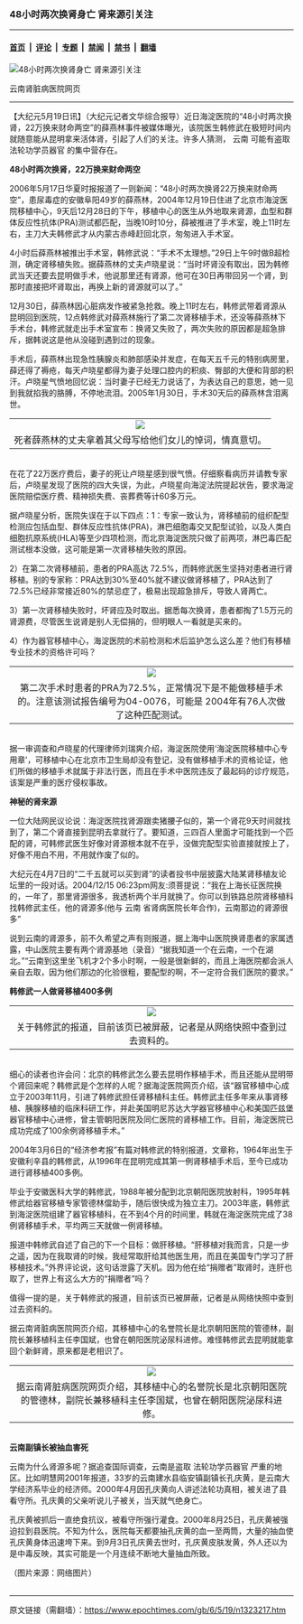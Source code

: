 ### 48小时两次换肾身亡 肾来源引关注

---

#### [首页](../../../..?n1323217) &nbsp;|&nbsp; [评论](../../../../../epoch-comment?n1323217) &nbsp;|&nbsp; [专题](../../../../../epoch-special?n1323217) &nbsp;|&nbsp; [禁闻](../../../../../epoch-news?n1323217) &nbsp;|&nbsp; [禁书](../../../../../books?n1323217) &nbsp;|&nbsp; [翻墙](https://github.com/gfw-breaker/nogfw/blob/master/README.md?n1323217)


<div><img alt="48小时两次换肾身亡 肾来源引关注" class="attachment-djy_600_400 size-djy_600_400 wp-post-image" src="https://i.epochtimes.com/assets/uploads/2006/05/605182041181667-600x400.jpg"/>
<div class="caption">
 <p>
  云南肾脏病医院网页
 </p>
</div></div><hr/><div class="post_content" id="artbody" itemprop="articleBody">
 <!-- article content begin -->
 <p>
  【大纪元5月19日讯】（大纪元记者文华综合报导）近日海淀医院的“48小时两次换肾，22万换来财命两空”的薛燕林事件被媒体曝光，该院医生韩修武在极短时间内就随意能从昆明拿来活体肾，引起了人们的关注。许多人猜测，
  <ok href="https://www.epochtimes.com/gb/tag/%E4%BA%91%E5%8D%97.html">
   云南
  </ok>
  可能有盗取
  <ok href="https://www.epochtimes.com/gb/tag/%E6%B3%95%E8%BD%AE%E5%8A%9F%E5%AD%A6%E5%91%98%E5%99%A8%E5%AE%98.html">
   法轮功学员器官
  </ok>
  的集中营存在。
 </p>
 <p>
  <b>
   48小时两次换肾，22万换来财命两空
  </b>
 </p>
 <p>
  2006年5月17日华夏时报报道了一则新闻：“48小时两次换肾22万换来财命两空”，患尿毒症的安徽阜阳49岁的薛燕林，2004年12月19日住进了北京市海淀医院移植中心，9天后12月28日的下午，移植中心的医生从外地取来肾源，血型和群体反应性抗体(PRA)测试都匹配，当晚10时10分，薛被推进了手术室，晚上11时左右，主刀大夫韩修武才从内蒙古赤峰赶回北京，匆匆进入手术室。
 </p>
 <p>
  4小时后薛燕林被推出手术室，韩修武说：“手术不太理想。”29日上午9时做B超检测，确定肾移植失败。据薛燕林的丈夫卢晓星说：“当时坏肾没有取出，因为韩修武当天还要去昆明做手术，他说那里还有肾源，他可在30日再带回另一个肾，到那时直接把坏肾取出，再换上新的肾源就可以了。”
 </p>
 <p>
  12月30日，薛燕林因心脏病发作被紧急抢救。晚上11时左右，韩修武带着肾源从昆明回到医院，12点韩修武对薛燕林施行了第二次肾移植手术，还没等薛燕林下手术台，韩修武就走出手术室宣布：换肾又失败了，两次失败的原因都是超急排斥，据韩说这是他从没碰到遇到过的现象。
 </p>
 <p>
  手术后，薛燕林出现急性胰腺炎和肺部感染并发症，在每天五千元的特别病房里，薛还得了褥疮，每天卢晓星都得为妻子处理口腔内的积痰、臀部的大便和背部的积汗。卢晓星气愤地回忆说：当时妻子已经无力说话了，为表达自己的意思，她一见到我就掐我的胳膊，不停地流泪。2005年1月30日，手术30天后的薛燕林含泪离世。
  <br/>
  <center>
  </center>
 </p>
 <table border="0" cellpadding="3" cellspacing="3">
  <tr>
   <td align="center">
    <ok href="/i6/605182028201667.jpg">
     <img src="/i6/605182028201667--ss.jpg"/>
    </ok>
   </td>
  </tr>
  <tr>
   <td align="center">
    <span class="bn12">
     死者薛燕林的丈夫拿着其父母写给他们女儿的悼词，情真意切。
    </span>
   </td>
  </tr>
 </table>
 <p>
  <br/>
  在花了22万医疗费后，妻子的死让卢晓星感到很气愤。仔细察看病历并请教专家后，卢晓星发现了医院的四大失误，为此，卢晓星向海淀法院提起状告，要求海淀医院赔偿医疗费、精神损失费、丧葬费等计60多万元。
 </p>
 <p>
  据卢晓星分析，医院失误在于以下四点：1：专家一致认为，肾移植前的组织配型检测应包括血型、群体反应性抗体(PRA)，淋巴细胞毒交叉配型试验，以及人类白细胞抗原系统(HLA)等至少四项检测，而北京海淀医院只做了前两项，淋巴毒匹配测试根本没做，这可能是第一次肾移植失败的原因。
 </p>
 <p>
  2）在第二次肾移植前，患者的PRA高达 72.5%，而韩修武医生坚持对患者进行肾移植。别的专家称：PRA达到30%至40%就不建议做肾移植了，PRA达到了72.5%已经非常接近80%的禁忌症了，极易出现超急排斥，导致人肾两亡。
 </p>
 <p>
  3）第一次肾移植失败时，坏肾应及时取出。据悉每次换肾，患者都掏了1.5万元的肾源费，尽管医生说肾是别人无偿捐的，但明眼人一看就是买来的。
 </p>
 <p>
  4）作为器官移植中心，海淀医院的术前检测和术后监护怎么这么差？他们有移植专业技术的资格许可吗？
  <br/>
  <center>
  </center>
 </p>
 <table border="0" cellpadding="3" cellspacing="3">
  <tr>
   <td align="center">
    <ok href="/i6/605182028211667.jpg">
     <img src="/i6/605182028211667--ss.jpg"/>
    </ok>
   </td>
  </tr>
  <tr>
   <td align="center">
    <span class="bn12">
     第二次手术时患者的PRA为72.5%，正常情况下是不能做移植手术的。注意该测试报告编号为04-0076，可能是 2004年有76人次做了这种匹配测试。
    </span>
   </td>
  </tr>
 </table>
 <p>
  <br/>
  据一审调查和卢晓星的代理律师刘瑞爽介绍，海淀医院使用‘海淀医院移植中心专用章’，可移植中心在北京市卫生局却没有登记，没有做移植手术的资格论证，他们所做的移植手术就属于非法行医，而且在手术中医院违反了最起码的诊疗规范，该案是严重的医疗侵权事故。
 </p>
 <p>
  <b>
   神秘的肾来源
  </b>
 </p>
 <p>
  一位大陆网民议论说：海淀医院找肾源跟卖猪腰子似的，第一个肾花9天时间就找到了，第二个肾直接到昆明去拿就行了。要知道，三四百人里面才可能找到一个匹配的肾，可韩修武医生好像对肾源根本就不在乎，没做完配型实验直接就按上了，好像不用白不用，不用就作废了似的。
 </p>
 <p>
  大纪元在4月7日的“二千五就可以买到肾”的读者投书中层披露大陆某肾移植友论坛里的一段对话。2004/12/15 06:23pm网友:须菩提说：“我在上海长征医院换的，一年了，那里肾源很多，我透析两个半月就换了。你可以到铁路总院肾移植科找韩修武主任，他的肾源多(他与
  <ok href="https://www.epochtimes.com/gb/tag/%E4%BA%91%E5%8D%97.html">
   云南
  </ok>
  省肾病医院长年合作)，云南那边的肾源很多”
 </p>
 <p>
  说到云南的肾源多，前不久希望之声有则报道，据上海中山医院换肾患者的家属透露，中山医院主要有两个肾源基地（录音）“据我知道一个在云南，一个在湖北。”“云南到这里坐飞机才2个多小时啊，一般是很新鲜的，而且上海医院都会派人亲自去取，因为他们那边的化验很粗，要配型的啊，不一定符合我们医院的要求。”
 </p>
 <p>
  <b>
   韩修武一人做肾移植400多例
  </b>
  <br/>
  <center>
  </center>
 </p>
 <table border="0" cellpadding="3" cellspacing="3">
  <tr>
   <td align="center">
    <ok href="/i6/605182028181667.jpg">
     <img src="/i6/605182028181667--ss.jpg"/>
    </ok>
   </td>
  </tr>
  <tr>
   <td align="center">
    <span class="bn12">
     关于韩修武的报道，目前该页已被屏蔽，记者是从网络快照中查到过去资料的。
    </span>
   </td>
  </tr>
 </table>
 <p>
  <br/>
  细心的读者也许会问：北京的韩修武怎么要去昆明作移植手术，而且还能从昆明带个肾回来呢？韩修武是个怎样的人呢？据海淀医院网页介绍，该“器官移植中心成立于2003年11月，引进了韩修武担任肾移植科主任。韩修武主任多年来从事肾移植、胰腺移植的临床科研工作，并赴美国明尼苏达大学器官移植中心和美国匹兹堡器官移植中心进修，曾主管朝阳医院及同仁医院的肾移植工作。目前，海淀医院已成功完成了100余例肾移植手术。”
 </p>
 <p>
  2004年3月6日的“经济参考报”有篇对韩修武的特别报道，文章称，1964年出生于安徽利辛县的韩修武，从1996年在昆明完成其第一例肾移植手术后，至今已成功进行肾移植400多例。
 </p>
 <p>
  毕业于安徽医科大学的韩修武，1988年被分配到北京朝阳医院放射科，1995年韩修武给器官移植专家管德林儅助手，随后很快成为独立主刀。2003年底，韩修武到海淀医院组建了器官移植科，在不到4个月的时间里，韩就在海淀医院完成了38例肾移植手术，平均两三天就做一例肾移植。
 </p>
 <p>
  报道中韩修武自述了自己的下一个目标：做肝移植。“肝移植对我而言，只是一步之遥，因为在我取肾的时候，我经常取肝给其他医生用，而且在美国专门学习了肝移植技术。”外界评论说，这句话泄露了天机。因为他在给“捐赠者”取肾时，连肝也取了，世界上有这么大方的“捐赠者”吗？
 </p>
 <p>
  值得一提的是，关于韩修武的报道，目前该页已被屏蔽，记者是从网络快照中查到过去资料的。
 </p>
 <p>
  据云南肾脏病医院网页介绍，其移植中心的名誉院长是北京朝阳医院的管德林，副院长兼移植科主任李国斌，也曾在朝阳医院泌尿科进修。难怪韩修武去昆明就能拿回个新鲜肾，原来都是老相识了。
  <br/>
  <center>
  </center>
 </p>
 <table border="0" cellpadding="3" cellspacing="3">
  <tr>
   <td align="center">
    <ok href="/i6/605182029151667.jpg">
     <img src="/i6/605182029151667--ss.jpg"/>
    </ok>
   </td>
  </tr>
  <tr>
   <td align="center">
    <span class="bn12">
     据云南肾脏病医院网页介绍，其移植中心的名誉院长是北京朝阳医院的管德林，副院长兼移植科主任李国斌，也曾在朝阳医院泌尿科进修。
    </span>
   </td>
  </tr>
 </table>
 <p>
  <br/>
  <b>
   云南副镇长被抽血害死
  </b>
 </p>
 <p>
  云南为什么肾源多呢？据追查国际调查，云南是盗取
  <ok href="https://www.epochtimes.com/gb/tag/%E6%B3%95%E8%BD%AE%E5%8A%9F%E5%AD%A6%E5%91%98%E5%99%A8%E5%AE%98.html">
   法轮功学员器官
  </ok>
  严重的地区。比如明慧网2001年报道，33岁的云南建水县临安镇副镇长孔庆黄，是云南大学经济系毕业的经济师。2000年4月因孔庆黄向人讲述法轮功真相，被关进了县看守所。孔庆黄的父亲听说儿子被关，当天就气绝身亡。
 </p>
 <p>
  孔庆黄被抓后一直绝食抗议，被看守所强行灌食。2000年8月25日，孔庆黄被强迫拉到县医院。不知为什么，医院每天都要抽孔庆黄的血一至两筒，大量的抽血使孔庆黄身体迅速垮下来。到9月3日孔庆黄去世时，孔庆黄皮肤发黄，外人还以为是中毒反映，其实可能是一个月连续不断地大量抽血所致。
 </p>
 <p>
  （图片来源：网络图片）
  <br/>
  <font color="#ffffff">
   (http://www.dajiyuan.com)
  </font>
 </p>
 <!-- article content end -->
 <div id="below_article_ad">
 </div>
</div>


---

原文链接（需翻墙）：https://www.epochtimes.com/gb/6/5/19/n1323217.htm